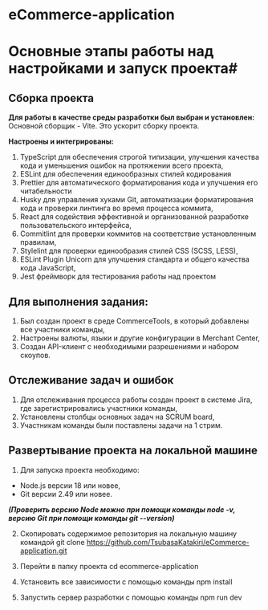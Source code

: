 # eCommerce-application
# Основные этапы работы над настройками и запуск проекта#
 
 ## Сборка проекта ##
**Для работы в качестве среды разработки был выбран и установлен:**
Основной сборщик - Vite. Это ускорит сбоpку проекта.

**Настроены и интегрированы:**
1. TypeScript для обеспечения строгой типизации, улучшения качества кода и уменьшения ошибок на протяжении всего проекта,
2. ESLint для обеспечения единообразных стилей кодирования
3. Prettier для автоматического форматирования кода и улучшения его читабельности
4. Husky для управления хуками Git, автоматизации форматирования кода и проверки линтинга во время процесса коммита,
5. React для содействия эффективной и организованной разработке пользовательского интерфейса,
6. Сommitlint для проверки коммитов на соответствие установленным правилам,
8. Stylelint для проверки единообразия стилей CSS (SCSS, LESS),
9. ESLint Plugin Unicorn для улучшения стандарта и общего качества кода JavaScript,
10. Jest фреймворк для тестирования работы над проектом

## Для выполнения задания: ##
1. Был создан проект в среде CommerceTools, в который добавлены все участники команды,
2. Настроены валюты, языки и другие конфигурации в Merchant Center,
3. Создан API-клиент с необходимыми разрешениями и набором скоупов. 

## Отслеживание задач и ошибок ##
1. Для отслеживания процесса работы создан проект в системе Jira, где зарегистрировались участники команды,
2. Установлены столбцы основных задач на SCRUM board,
3. Участникам команды были поставлены задачи на 1 стрим.

## Развертывание проекта на локальной машине ##
1. Для запуска проекта необходимо:
  - Node.js версии 18 или новее,
  - Git версии 2.49 или новее.
   
***(Проверить версию  Node можно при помощи команды node -v, версию Git при помощи команды git --version)***

2. Скопировать содержимое репозитория на локальную машину командой git clone https://github.com/TsubasaKatakiri/eCommerce-application.git

3. Перейти в папку проекта cd ecommerce-application
4. Установить все зависимости с помощью команды npm install
5. Запустить сервер разработки с помощью команды npm run dev
